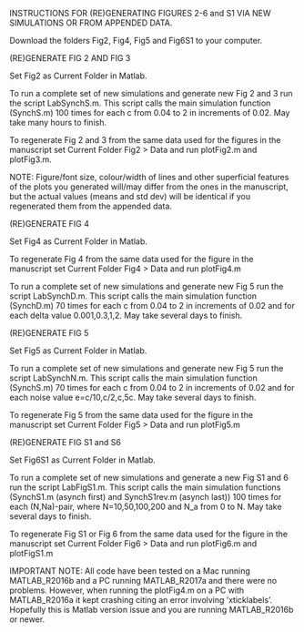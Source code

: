 INSTRUCTIONS FOR (RE)GENERATING FIGURES 2-6 and S1 VIA NEW SIMULATIONS OR FROM APPENDED DATA.


Download the folders Fig2, Fig4, Fig5 and Fig6S1 to your computer.


(RE)GENERATE FIG 2 AND FIG 3

Set Fig2 as Current Folder in Matlab.

To run a complete set of new simulations and generate new Fig 2 and 3 run the script LabSynchS.m. This script calls the main simulation function (SynchS.m) 100 times for each c from 0.04 to 2 in increments of 0.02. May take many hours to finish. 

To regenerate Fig 2 and 3 from the same data used for the figures in the manuscript set Current Folder Fig2 > Data and run plotFig2.m and plotFig3.m.


NOTE: Figure/font size, colour/width of lines and other superficial features of the plots you generated will/may differ from the ones in the manuscript, but the actual values (means and std dev) will be identical if you regenerated them from the appended data.


(RE)GENERATE FIG 4

Set Fig4 as Current Folder in Matlab.

To regenerate Fig 4 from the same data used for the figure in the manuscript set Current Folder Fig4 > Data and run plotFig4.m

To run a complete set of new simulations and generate new Fig 5 run the script LabSynchD.m. This script calls the main simulation function (SynchD.m) 70 times for each c from 0.04 to 2 in increments of 0.02 and for each delta value 0.001,0.3,1,2. May take several days to finish.


(RE)GENERATE FIG 5

Set Fig5 as Current Folder in Matlab.

To run a complete set of new simulations and generate new Fig 5 run the script LabSynchN.m. This script calls the main simulation function (SynchS.m) 70 times for each c from 0.04 to 2 in increments of 0.02 and for each noise value e=c/10,c/2,c,5c. May take several days to finish. 

To regenerate Fig 5 from the same data used for the figure in the manuscript set Current Folder Fig5 > Data and run plotFig5.m


(RE)GENERATE FIG S1 and S6

Set Fig6S1 as Current Folder in Matlab.

To run a complete set of new simulations and generate a new Fig S1 and 6 run the script LabFigS1.m. This script calls the main simulation functions (SynchS1.m (asynch first) and SynchS1rev.m (asynch last)) 100 times for each (N,Na)-pair, where N=10,50,100,200 and N_a from 0 to N. May take several days to finish.

To regenerate Fig S1 or Fig 6 from the same data used for the figure in the manuscript set Current Folder Fig6 > Data and run plotFig6.m and plotFigS1.m



IMPORTANT NOTE: All code have been tested on a Mac running MATLAB_R2016b and a PC running MATLAB_R2017a and there were no problems. However, when running the plotFig4.m on a PC with MATLAB_R2016a it kept crashing citing an error involving ’xticklabels’. Hopefully this is Matlab version issue and you are running MATLAB_R2016b or newer. 
